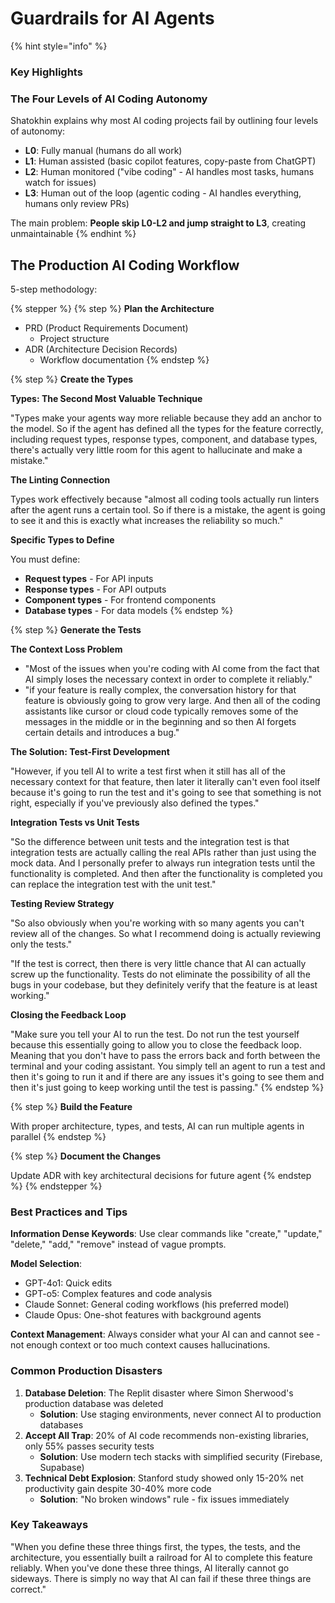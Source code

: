 # Guardrails for AI Agents

{% hint style="info" %}
### Key Highlights <a href="#key-highlights" id="key-highlights"></a>

### **The Four Levels of AI Coding Autonomy**

Shatokhin explains why most AI coding projects fail by outlining four levels of autonomy:

* **L0**: Fully manual (humans do all work)
* **L1**: Human assisted (basic copilot features, copy-paste from ChatGPT)
* **L2**: Human monitored ("vibe coding" - AI handles most tasks, humans watch for issues)
* **L3**: Human out of the loop (agentic coding - AI handles everything, humans only review PRs)

The main problem: **People skip L0-L2 and jump straight to L3**, creating unmaintainable&#x20;
{% endhint %}

## **The Production AI Coding Workflow**

5-step methodology:

{% stepper %}
{% step %}
**Plan the Architecture**

* PRD (Product Requirements Document)
  * Project structure
* ADR (Architecture Decision Records)
  * Workflow documentation
{% endstep %}

{% step %}
**Create the Types**

**Types: The Second Most Valuable Technique**

"Types make your agents way more reliable because they add an anchor to the model. So if the agent has defined all the types for the feature correctly, including request types, response types, component, and database types, there's actually very little room for this agent to hallucinate and make a mistake."

**The Linting Connection**

Types work effectively because "almost all coding tools actually run linters after the agent runs a certain tool. So if there is a mistake, the agent is going to see it and this is exactly what increases the reliability so much."

**Specific Types to Define**

You must define:

* **Request types** - For API inputs
* **Response types** - For API outputs
* **Component types** - For frontend components
* **Database types** - For data models
{% endstep %}

{% step %}
**Generate the Tests**&#x20;

**The Context Loss Problem**

* "Most of the issues when you're coding with AI come from the fact that AI simply loses the necessary context in order to complete it reliably."
* "if your feature is really complex, the conversation history for that feature is obviously going to grow very large. And then all of the coding assistants like cursor or cloud code typically removes some of the messages in the middle or in the beginning and so then AI forgets certain details and introduces a bug."

**The Solution: Test-First Development**

"However, if you tell AI to write a test first when it still has all of the necessary context for that feature, then later it literally can't even fool itself because it's going to run the test and it's going to see that something is not right, especially if you've previously also defined the types."

**Integration Tests vs Unit Tests**

"So the difference between unit tests and the integration test is that integration tests are actually calling the real APIs rather than just using the mock data. And I personally prefer to always run integration tests until the functionality is completed. And then after the functionality is completed you can replace the integration test with the unit test."

**Testing Review Strategy**

"So also obviously when you're working with so many agents you can't review all of the changes. So what I recommend doing is actually reviewing only the tests."

"If the test is correct, then there is very little chance that AI can actually screw up the functionality. Tests do not eliminate the possibility of all the bugs in your codebase, but they definitely verify that the feature is at least working."

**Closing the Feedback Loop**

"Make sure you tell your AI to run the test. Do not run the test yourself because this essentially going to allow you to close the feedback loop. Meaning that you don't have to pass the errors back and forth between the terminal and your coding assistant. You simply tell an agent to run a test and then it's going to run it and if there are any issues it's going to see them and then it's just going to keep working until the test is passing."
{% endstep %}

{% step %}
**Build the Feature**

&#x20;With proper architecture, types, and tests, AI can run multiple agents in parallel
{% endstep %}

{% step %}
**Document the Changes**

Update ADR with key architectural decisions for future agent
{% endstep %}
{% endstepper %}

### **Best Practices and Tips**

**Information Dense Keywords**: Use clear commands like "create," "update," "delete," "add," "remove" instead of vague prompts.

**Model Selection**:

* GPT-4o1: Quick edits
* GPT-o5: Complex features and code analysis
* Claude Sonnet: General coding workflows (his preferred model)
* Claude Opus: One-shot features with background agents

**Context Management**: Always consider what your AI can and cannot see - not enough context or too much context causes hallucinations.

### **Common Production Disasters**&#x20;

1. **Database Deletion**: The Replit disaster where Simon Sherwood's production database was deleted
   * **Solution**: Use staging environments, never connect AI to production databases
2. **Accept All Trap**: 20% of AI code recommends non-existing libraries, only 55% passes security tests
   * **Solution**: Use modern tech stacks with simplified security (Firebase, Supabase)
3. **Technical Debt Explosion**: Stanford study showed only 15-20% net productivity gain despite 30-40% more code
   * **Solution**: "No broken windows" rule - fix issues immediately

### **Key Takeaways**

"When you define these three things first, the types, the tests, and the architecture, you essentially built a railroad for AI to complete this feature reliably. When you've done these three things, AI literally cannot go sideways. There is simply no way that AI can fail if these three things are correct."
